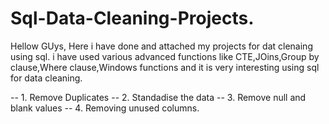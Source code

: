 # Sql-Data-Cleaning-Projects.
Hellow GUys, Here i have done and attached my projects for dat clenaing using sql.
i have used various advanced functions like CTE,JOins,Group by clause,Where clause,Windows functions and 
it is very interesting using sql for data cleaning.

-- 1. Remove Duplicates
-- 2. Standadise the data
-- 3. Remove null and blank values
-- 4. Removing unused columns.
